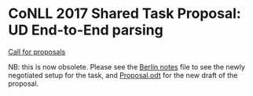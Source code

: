 # CoNLL 2017 Shared Task Proposal: UD End-to-End parsing

[Call for proposals](http://www.conll.org/cfprop-sharedtask-2017)

NB: this is now obsolete. Please see the [Berlin notes](https://github.com/ufal/conll2017/blob/master/proposal/2016-08-09-berlin-notes.md) file to see the newly negotiated setup for the task, and [Proposal.odt](https://github.com/ufal/conll2017/blob/master/proposal/Proposal.odt) for the new draft of the proposal.
